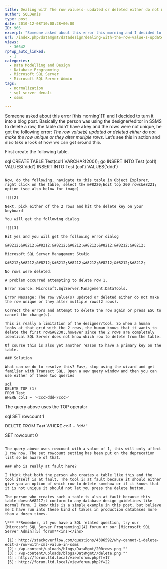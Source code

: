 ```yaml
---
title: Dealing with The row value(s) updated or deleted either do not make the row unique or they alter multiple rows errors
author: SQLDenis
type: post
date: 2010-12-08T10:08:28+00:00
ID: 966
excerpt: "Someone asked about this error this morning and I decided to turn it into a blog post. Basically the person was using the designer/editor in SSMS to delete a row, the table didn't have a key and the rows were not unique, he got the following error: The&hellip;"
url: /index.php/datamgmt/datadesign/dealing-with-the-row-value-s-updated-or/
views:
  - 36642
rp4wp_auto_linked:
  - 1
categories:
  - Data Modelling and Design
  - Database Programming
  - Microsoft SQL Server
  - Microsoft SQL Server Admin
tags:
  - normalization
  - sql server denali
  - ssms

---
```

Someone asked about this error [this morning][1] and I decided to turn it into a blog post. Basically the person was using the designer/editor in SSMS to delete a row, the table didn&#8217;t have a key and the rows were not unique, he got the following error: _The row value(s) updated or deleted either do not make the row unique or they alter multiple rows_. Let&#8217;s see this in action and also take a look at how we can get around this.

First create the following table.

sql
CREATE TABLE Test(col1 VARCHAR(200));
go
INSERT INTO Test (col1) VALUES('<ccc>ddd</ccc>')
INSERT INTO Test (col1) VALUES('<ccc>ddd</ccc>')
```

Now, do the following, navigate to this table in Object Explorer, right click on the table, select the &#8220;Edit top 200 rows&#8221; option (see also below for image)

![][2]

Next, pick either of the 2 rows and hit the delete key on your keyboard
  
You will get the following dialog
  
![][3]

Hit yes and you will get the following error dialog

&#8212;&#8212;&#8212;&#8212;&#8212;&#8212;&#8212;&#8212;&#8212;
  
Microsoft SQL Server Management Studio
  
&#8212;&#8212;&#8212;&#8212;&#8212;&#8212;&#8212;&#8212;&#8212;
  
No rows were deleted.

A problem occurred attempting to delete row 1.
  
Error Source: Microsoft.SqlServer.Management.DataTools.
  
Error Message: The row value(s) updated or deleted either do not make the row unique or they alter multiple rows(2 rows).

Correct the errors and attempt to delete the row again or press ESC to cancel the change(s).

This is really a limitation of the designer/tool. So when a human looks at that grid with the 2 rows, the human knows that it wants to delete the first row&#8230;.however since the 2 rows are completely identical SQL Server does not know which row to delete from the table.

Of course this is also yet another reason to have a primary key on the table.

### Solution

What can we do to resolve this? Easy, stop using the wizard and get familiar with Transact SQL. Open a new query window and then you can use either of these two queries

sql
DELETE TOP (1)
FROM Test
WHERE col1 = '<ccc>ddd</ccc>'
```
The query above uses the TOP operator

sql
SET rowcount 1
   
DELETE
FROM Test
WHERE col1 = '<ccc>ddd</ccc>'
   
SET rowcount 0
```

The query above uses rowcount with a value of 1, this will only affect 1 row now. The set rowcount setting has been put on the deprecation list so be aware of that.

### Who is really at fault here?

I think that both the person who creates a table like this and the tool itself is at fault. The tool is at fault because it should either give you an option of which row to delete somehow or if it knows that it is not unique it should not let you press the delete button.

The person who creates such a table is also at fault because this table doesn&#8217;t conform to any database design guidelines like normal form. I know this is a simple example in this post, but believe me I have run into these kind of tables in production databases more than a dozen times. 

\*** **Remember, if you have a SQL related question, try our [Microsoft SQL Server Programming][4] forum or our [Microsoft SQL Server Admin][5] forum**<ins></ins>

 [1]: http://stackoverflow.com/questions/4386592/why-cannot-i-delete-edit-a-row-with-xml-value-in-ssms
 [2]: /wp-content/uploads/blogs/DataMgmt/200rows.png ""
 [3]: /wp-content/uploads/blogs/DataMgmt//delete.png ""
 [4]: http://forum.ltd.local/viewforum.php?f=17
 [5]: http://forum.ltd.local/viewforum.php?f=22